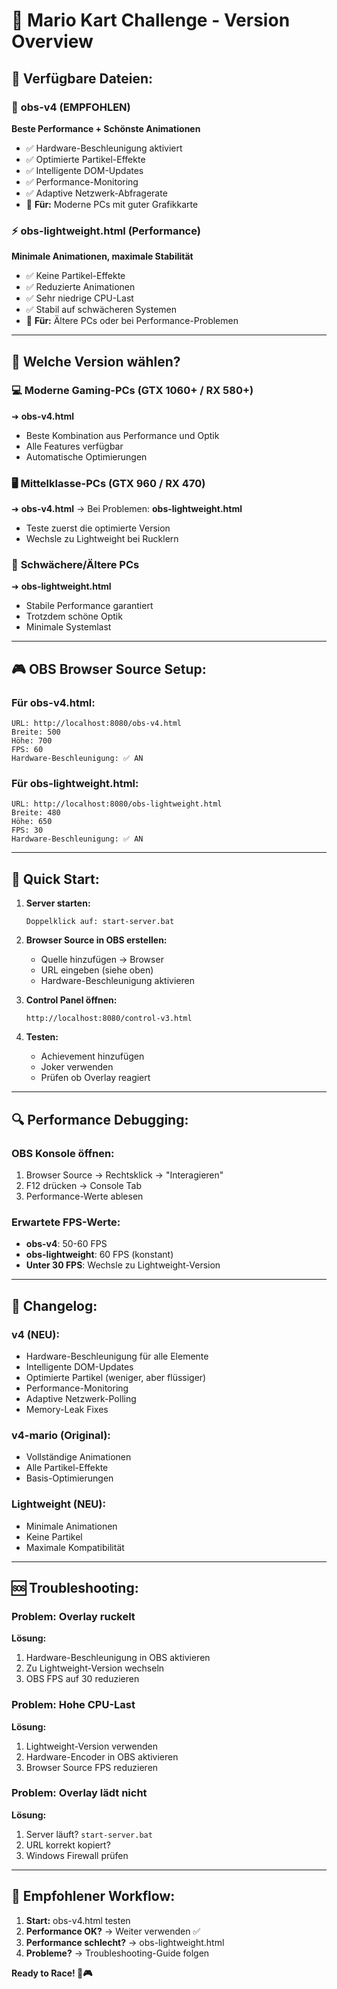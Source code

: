 # 🏁 Mario Kart Challenge - Version Overview

## 📁 Verfügbare Dateien:

### 🚀 **obs-v4** (EMPFOHLEN)
**Beste Performance + Schönste Animationen**
- ✅ Hardware-Beschleunigung aktiviert
- ✅ Optimierte Partikel-Effekte
- ✅ Intelligente DOM-Updates
- ✅ Performance-Monitoring
- ✅ Adaptive Netzwerk-Abfragerate
- 🎯 **Für:** Moderne PCs mit guter Grafikkarte

### ⚡ **obs-lightweight.html** (Performance)
**Minimale Animationen, maximale Stabilität**
- ✅ Keine Partikel-Effekte
- ✅ Reduzierte Animationen
- ✅ Sehr niedrige CPU-Last
- ✅ Stabil auf schwächeren Systemen
- 🎯 **Für:** Ältere PCs oder bei Performance-Problemen

---

## 🔧 Welche Version wählen?

### 💻 **Moderne Gaming-PCs** (GTX 1060+ / RX 580+)
➜ **obs-v4.html**
- Beste Kombination aus Performance und Optik
- Alle Features verfügbar
- Automatische Optimierungen

### 🖥️ **Mittelklasse-PCs** (GTX 960 / RX 470)
➜ **obs-v4.html** → Bei Problemen: **obs-lightweight.html**
- Teste zuerst die optimierte Version
- Wechsle zu Lightweight bei Rucklern

### 📱 **Schwächere/Ältere PCs**
➜ **obs-lightweight.html**
- Stabile Performance garantiert
- Trotzdem schöne Optik
- Minimale Systemlast

---

## 🎮 OBS Browser Source Setup:

### Für obs-v4.html:
```
URL: http://localhost:8080/obs-v4.html
Breite: 500
Höhe: 700
FPS: 60
Hardware-Beschleunigung: ✅ AN
```

### Für obs-lightweight.html:
```
URL: http://localhost:8080/obs-lightweight.html
Breite: 480
Höhe: 650
FPS: 30
Hardware-Beschleunigung: ✅ AN
```

---

## 🚀 Quick Start:

1. **Server starten:**
   ```
   Doppelklick auf: start-server.bat
   ```

2. **Browser Source in OBS erstellen:**
   - Quelle hinzufügen → Browser
   - URL eingeben (siehe oben)
   - Hardware-Beschleunigung aktivieren

3. **Control Panel öffnen:**
   ```
   http://localhost:8080/control-v3.html
   ```

4. **Testen:**
   - Achievement hinzufügen
   - Joker verwenden
   - Prüfen ob Overlay reagiert

---

## 🔍 Performance Debugging:

### OBS Konsole öffnen:
1. Browser Source → Rechtsklick → "Interagieren"
2. F12 drücken → Console Tab
3. Performance-Werte ablesen

### Erwartete FPS-Werte:
- **obs-v4**: 50-60 FPS
- **obs-lightweight**: 60 FPS (konstant)
- **Unter 30 FPS**: Wechsle zu Lightweight-Version

---

## 📝 Changelog:

### v4 (NEU):
- Hardware-Beschleunigung für alle Elemente
- Intelligente DOM-Updates
- Optimierte Partikel (weniger, aber flüssiger)
- Performance-Monitoring
- Adaptive Netzwerk-Polling
- Memory-Leak Fixes

### v4-mario (Original):
- Vollständige Animationen
- Alle Partikel-Effekte
- Basis-Optimierungen

### Lightweight (NEU):
- Minimale Animationen
- Keine Partikel
- Maximale Kompatibilität

---

## 🆘 Troubleshooting:

### Problem: Overlay ruckelt
**Lösung:**
1. Hardware-Beschleunigung in OBS aktivieren
2. Zu Lightweight-Version wechseln
3. OBS FPS auf 30 reduzieren

### Problem: Hohe CPU-Last
**Lösung:**
1. Lightweight-Version verwenden
2. Hardware-Encoder in OBS aktivieren
3. Browser Source FPS reduzieren

### Problem: Overlay lädt nicht
**Lösung:**
1. Server läuft? `start-server.bat`
2. URL korrekt kopiert?
3. Windows Firewall prüfen

---

## 🎯 Empfohlener Workflow:

1. **Start:** obs-v4.html testen
2. **Performance OK?** → Weiter verwenden ✅
3. **Performance schlecht?** → obs-lightweight.html
4. **Probleme?** → Troubleshooting-Guide folgen

**Ready to Race! 🏁🎮**
